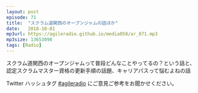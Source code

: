 ```yaml
---
layout: post
episode: 71
title:  "スクラム道関西のオープンジャムの話ほか"
date:   2018-10-01
mp3url: https://agileradio.github.io/media050/ar_071.mp3
mp3size: 13653098
tags: [Radio]
---
```


スクラム道関西のオープンジャムって普段どんなことやってるの？という話と、認定スクラムマスター資格の更新手順の話題、キャリアパスって悩むよねの話

Twitter ハッシュタグ [#agileradio](https://twitter.com/intent/tweet?hashtags=agileradio) にご意見ご参考をお聞かせください。

